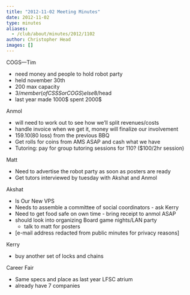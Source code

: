 ```yaml
---
title: "2012-11-02 Meeting Minutes"
date: 2012-11-02
type: minutes
aliases:
  - /club/about/minutes/2012/1102
author: Christopher Head
images: []
---
```


COGS—Tim

- need money and people to hold robot party
- held november 30th
- 200 max capacity
- 3$/member (of CSSS or COGS) else 8$/head
- last year made 1000$ spent 2000$

Anmol

- will need to work out to see how we’ll split revenues/costs
- handle invoice when we get it, money will finalize our involvement
- $159.10 ($80 loss) from the previous BBQ
- Get rolls for coins from AMS ASAP and cash what we have
- Tutoring: pay for group tutoring sessions for 110? ($100/2hr session)

Matt

- Need to advertise the robot party as soon as posters are ready
- Get tutors interviewed by tuesday with Akshat and Anmol

Akshat

- Is Our New VPS
- Needs to assemble a committee of social coordinators - ask Kerry
- Need to get food safe on own time - bring receipt to anmol ASAP
- should look into organizing Board game nights/LAN party
  - talk to matt for posters
- \[e-mail address redacted from public minutes for privacy reasons\]

Kerry

- buy another set of locks and chains

Career Fair

- Same specs and place as last year LFSC atrium
- already have 7 companies
